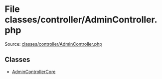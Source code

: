 File classes/controller/AdminController.php
=========

Source: [classes/controller/AdminController.php](https://github.com/PrestaShop/PrestaShop/blob/1.5.0.17/classes/controller/AdminController.php)


Classes
-------

* [AdminControllerCore](class.AdminControllerCore.md)

